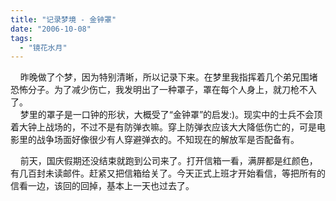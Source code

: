 ```yaml
---
title: "记录梦境 - 金钟罩"
date: "2006-10-08"
tags: 
  - "镜花水月"
---
```


    昨晚做了个梦，因为特别清晰，所以记录下来。在梦里我指挥着几个弟兄围堵恐怖分子。为了减少伤亡，我发明出了一种罩子，罩在每个人身上，就刀枪不入了。  
    梦里的罩子是一口钟的形状，大概受了“金钟罩”的启发:)。现实中的士兵不会顶着大钟上战场的，不过不是有防弹衣嘛。穿上防弹衣应该大大降低伤亡的，可是电影里的战争场面好像很少有人穿避弹衣的。不知现在的解放军是否配备有。

    前天，国庆假期还没结束就跑到公司来了。打开信箱一看，满屏都是红颜色，有几百封未读邮件。赶紧又把信箱给关了。今天正式上班才开始看信，等把所有的信看一边，该回的回掉，基本上一天也过去了。

